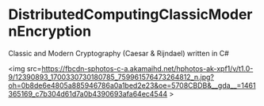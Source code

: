 # DistributedComputingClassicModernEncryption
Classic and Modern Cryptography (Caesar &amp; Rijndael) written in C#

<img src=https://fbcdn-sphotos-c-a.akamaihd.net/hphotos-ak-xpf1/v/t1.0-9/12390893_1700330730180785_759961576473264812_n.jpg?oh=0b8de6e4805a885946786a0a1bed2e23&oe=5708CBDB&__gda__=1461365169_c7b304d61d7a0b4390693afa64ec4544 >


